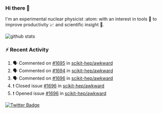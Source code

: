 ### Hi there 👋 

I'm an experimental nuclear physicist :atom: with an interest in tools :wrench: to improve productivity :chart_with_upwards_trend: and scientific insight :telescope:.

![github stats](https://github-readme-stats.vercel.app/api?username=agoose77&show_icons=true&hide_rank=true&hide_title=true&bg_color=30,e76445,904e95&text_color=efe3ec&icon_color=efe3ec)
<!--
**agoose77/agoose77** is a ✨ _special_ ✨ repository because its `README.md` (this file) appears on your GitHub profile.

Here are some ideas to get you started:

- 🔭 I’m currently working on ...
- 🌱 I’m currently learning ...
- 👯 I’m looking to collaborate on ...
- 🤔 I’m looking for help with ...
- 💬 Ask me about ...
- 📫 How to reach me: ...
- 😄 Pronouns: ...
- ⚡ Fun fact: ...
-->

### :zap: Recent Activity
<!--START_SECTION:activity-->
1. 🗣 Commented on [#1695](https://github.com/scikit-hep/awkward/issues/1695) in [scikit-hep/awkward](https://github.com/scikit-hep/awkward)
2. 🗣 Commented on [#1694](https://github.com/scikit-hep/awkward/issues/1694) in [scikit-hep/awkward](https://github.com/scikit-hep/awkward)
3. 🗣 Commented on [#1696](https://github.com/scikit-hep/awkward/issues/1696) in [scikit-hep/awkward](https://github.com/scikit-hep/awkward)
4. ❗️ Closed issue [#1696](https://github.com/scikit-hep/awkward/issues/1696) in [scikit-hep/awkward](https://github.com/scikit-hep/awkward)
5. ❗️ Opened issue [#1696](https://github.com/scikit-hep/awkward/issues/1696) in [scikit-hep/awkward](https://github.com/scikit-hep/awkward)
<!--END_SECTION:activity-->


[![Twitter Badge](https://img.shields.io/twitter/follow/agoose77?style=flat-square&logo=Twitter&logoColor=white&color=cornflowerblue)](https://twitter.com/agoose77)
